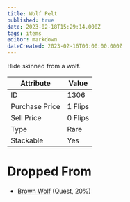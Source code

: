 ```yaml
---
title: Wolf Pelt
published: true
date: 2023-02-18T15:29:14.000Z
tags: items
editor: markdown
dateCreated: 2023-02-16T00:00:00.000Z
---
```


Hide skinned from a wolf.

|Attribute|Value|
|-|-|
|ID|1306|
|Purchase Price|1 Flips|
|Sell Price|0 Flips|
|Type|Rare|
|Stackable|Yes|


# Dropped From
 * [Brown Wolf](/monsters/brown-wolf.md) (Quest, 20%)
